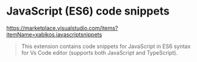 # JavaScript (ES6) code snippets

<https://marketplace.visualstudio.com/items?itemName=xabikos.javascriptsnippets>

> This extension contains code snippets for JavaScript in ES6 syntax for Vs Code editor (supports both JavaScript and TypeScript).
